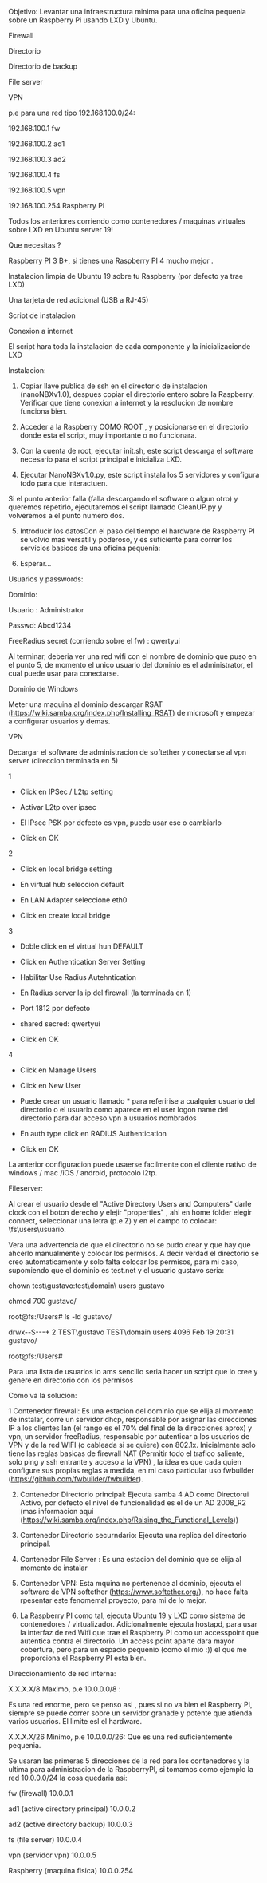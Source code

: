 Objetivo: Levantar una infraestructura minima para una oficina pequenia sobre un Raspberry Pi usando LXD y Ubuntu.


Firewall

Directorio

Directorio de backup

File server

VPN


p.e para una red tipo 192.168.100.0/24:


192.168.100.1 fw

192.168.100.2 ad1

192.168.100.3 ad2

192.168.100.4 fs

192.168.100.5 vpn

192.168.100.254 Raspberry PI


Todos los anteriores corriendo como contenedores / maquinas virtuales sobre LXD en Ubuntu server 19!



Que necesitas ?


Raspberry PI 3 B+, si tienes una Raspberry PI 4 mucho mejor .

Instalacion limpia de Ubuntu 19 sobre tu Raspberry (por defecto ya trae LXD)

Una tarjeta de red adicional (USB a RJ-45)

Script de instalacion

Conexion a internet


El script hara toda la instalacion de cada componente y la inicializacionde LXD


Instalacion:



1. Copiar llave publica de ssh en el directorio de instalacion (nanoNBXv1.0), despues copiar el directorio entero sobre la Raspberry. Verificar que tiene conexion a internet y la resolucion de nombre funciona bien.


2. Acceder a la Raspberry COMO ROOT , y posicionarse en el directorio donde esta el script, muy importante o no funcionara.


3. Con la cuenta de root, ejecutar init.sh, este script descarga el software necesario para el script principal e inicializa LXD.


4. Ejecutar NanoNBXv1.0.py, este script instala los 5 servidores y configura todo para que interactuen.


Si el punto anterior falla (falla descargando el software o algun otro) y queremos repetirlo, ejecutaremos el script llamado CleanUP.py y volveremos a el punto numero dos.


5. Introducir los datosCon el paso del tiempo el hardware de Raspberry PI se volvio mas versatil y poderoso, y es suficiente para correr los servicios basicos de una oficina pequenia:


6. Esperar...



Usuarios y passwords:


Dominio:

Usuario : Administrator

Passwd: Abcd1234


FreeRadius secret (corriendo sobre el fw) : qwertyui


Al terminar, deberia ver una red wifi con el nombre de dominio que puso en el punto 5, de momento el unico usuario del dominio es el administrator, el cual puede usar para conectarse.


Dominio de Windows


Meter una maquina al dominio descargar RSAT (https://wiki.samba.org/index.php/Installing_RSAT) de microsoft y empezar a configurar usuarios y demas.


VPN


Decargar el software de administracion de softether y conectarse al vpn server (direccion terminada en 5)


1

- Click en IPSec / L2tp setting

- Activar L2tp over ipsec

- El IPsec PSK por defecto es vpn, puede usar ese o cambiarlo

- Click en OK


2

- Click en local bridge setting

- En virtual hub seleccion default

- En LAN Adapter seleccione eth0

- Click en create local bridge


3

- Doble click en el virtual hun DEFAULT

- Click en Authentication Server Setting

- Habilitar Use Radius Autehntication

- En Radius server la ip del firewall (la terminada en 1)

- Port 1812 por defecto

- shared secred: qwertyui

- Click en OK


4

- Click en Manage Users

- Click en New User

- Puede crear un usuario llamado * para referirise a cualquier usuario del directorio o el usuario como aparece en el user    logon name del directorio para dar acceso vpn a usuarios nombrados

- En auth type click en RADIUS Authentication

- Click en OK


La anterior configuracion puede usaerse facilmente con el cliente nativo de windows  / mac /iOS / android, protocolo l2tp.



Fileserver:


Al crear el usuario desde el "Active Directory Users and Computers" darle clock con el boton derecho y elejir "properties" , ahi en home folder elegir connect, seleccionar una letra (p.e Z) y en el campo to colocar: \\fs\users\usuario.

Vera una advertencia de que el directorio no se pudo crear y que hay que ahcerlo manualmente y colocar los permisos. A decir verdad el directorio se creo automaticamente y solo falta colocar los permisos, para mi caso, supomiendo que el dominio es test.net y el usuario gustavo seria:


chown test\\gustavo:test\\domain\ users gustavo

chmod 700 gustavo/


root@fs:/Users# ls -ld gustavo/

drwx--S---+ 2 TEST\gustavo TEST\domain users 4096 Feb 19 20:31 gustavo/

root@fs:/Users#


Para una lista de usuarios lo ams sencillo seria hacer un script que lo cree y genere en directorio con los permisos








Como va la solucion:


1 Contenedor firewall: Es una estacion del dominio que se elija al momento de instalar, corre un servidor dhcp, responsable por asignar las direcciones IP a los clientes lan (el rango es el 70% del final de la direcciones aprox) y vpn, un servidor freeRadius, responsable por autenticar a los usuarios de VPN y de la red WIFI (o cableada si se quiere) con 802.1x. Inicialmente solo tiene las reglas basicas de firewall NAT (Permitir todo el trafico saliente, solo ping y ssh entrante y acceso a la VPN) , la idea es que cada quien configure sus propias reglas a medida, en mi caso particular uso fwbuilder (https://github.com/fwbuilder/fwbuilder).


2. Contenedor Directorio principal: Ejecuta samba 4 AD como Directorui Activo, por defecto el nivel de funcionalidad es el de un  AD 2008_R2 (mas informacion aqui (https://wiki.samba.org/index.php/Raising_the_Functional_Levels))


3. Contenedor Directorio securndario: Ejecuta una replica del directorio principal.


4. Contenedor File Server : Es una estacion del dominio que se elija al momento de instalar


5. Contenedor VPN: Esta mquina no pertenence al dominio, ejecuta el software de VPN softether (https://www.softether.org/), no hace falta rpesentar este fenomemal proyecto, para mi de lo mejor.


6. La Raspberry PI como tal, ejecuta Ubuntu 19 y LXD como sistema de contenedores / virtualizador. Adicionalmente ejecuta hostapd, para usar la interfaz de red Wifi que trae el Raspberry PI como un accesspoint que autentica contra el directorio. Un access point aparte dara mayor cobertura, pero para un espacio pequenio (como el mio :)) el que me proporciona el Raspberry PI esta bien.


Direccionamiento de red interna:



X.X.X.X/8 Maximo, p.e 10.0.0.0/8 : 


Es una red enorme, pero se penso asi , pues si no va bien el Raspberry PI, siempre se puede correr sobre un servidor granade y potente que atienda varios usuarios. El limite esl el hardware.


X.X.X.X/26  Minimo, p.e 10.0.0.0/26: Que es una red suficientemente pequenia.


Se usaran las primeras 5 direcciones de la red para los contenedores y la ultima para administracion de la RaspberryPI, si tomamos como ejemplo la red 10.0.0.0/24 la cosa quedaria asi:


fw (firewall) 10.0.0.1

ad1 (active directory principal) 10.0.0.2

ad2 (active directory backup) 10.0.0.3

fs (file server) 10.0.0.4

vpn (servidor vpn) 10.0.0.5

Raspberry (maquina fisica) 10.0.0.254









